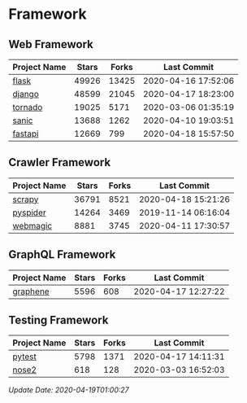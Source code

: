 # Framework

## Web Framework

| Project Name | Stars | Forks | Last Commit |
| ------------ | ----- | ----- | ----------- |
| [flask](https://github.com/pallets/flask) | 49926 | 13425 | 2020-04-16 17:52:06 |
| [django](https://github.com/django/django) | 48599 | 21045 | 2020-04-17 18:23:00 |
| [tornado](https://github.com/tornadoweb/tornado) | 19025 | 5171 | 2020-03-06 01:35:19 |
| [sanic](https://github.com/huge-success/sanic) | 13688 | 1262 | 2020-04-10 19:03:51 |
| [fastapi](https://github.com/tiangolo/fastapi) | 12669 | 799 | 2020-04-18 15:57:50 |

## Crawler Framework

| Project Name | Stars | Forks | Last Commit |
| ------------ | ----- | ----- | ----------- |
| [scrapy](https://github.com/scrapy/scrapy) | 36791 | 8521 | 2020-04-18 15:21:26 |
| [pyspider](https://github.com/binux/pyspider) | 14264 | 3469 | 2019-11-14 06:16:04 |
| [webmagic](https://github.com/code4craft/webmagic) | 8881 | 3745 | 2020-04-11 17:30:57 |

## GraphQL Framework

| Project Name | Stars | Forks | Last Commit |
| ------------ | ----- | ----- | ----------- |
| [graphene](https://github.com/graphql-python/graphene) | 5596 | 608 | 2020-04-17 12:27:22 |

## Testing Framework

| Project Name | Stars | Forks | Last Commit |
| ------------ | ----- | ----- | ----------- |
| [pytest](https://github.com/pytest-dev/pytest) | 5798 | 1371 | 2020-04-17 14:11:31 |
| [nose2](https://github.com/nose-devs/nose2) | 618 | 128 | 2020-03-03 16:52:03 |

*Update Date: 2020-04-19T01:00:27*